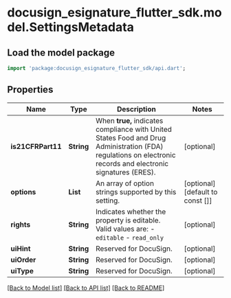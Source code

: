 # docusign_esignature_flutter_sdk.model.SettingsMetadata

## Load the model package
```dart
import 'package:docusign_esignature_flutter_sdk/api.dart';
```

## Properties
Name | Type | Description | Notes
------------ | ------------- | ------------- | -------------
**is21CFRPart11** | **String** | When **true,** indicates compliance with United States Food and Drug Administration (FDA) regulations on electronic records and electronic signatures (ERES). | [optional] 
**options** | **List<String>** | An array of option strings supported by this setting. | [optional] [default to const []]
**rights** | **String** | Indicates whether the property is editable. Valid values are:  - `editable` - `read_only` | [optional] 
**uiHint** | **String** | Reserved for DocuSign. | [optional] 
**uiOrder** | **String** | Reserved for DocuSign. | [optional] 
**uiType** | **String** | Reserved for DocuSign. | [optional] 

[[Back to Model list]](../README.md#documentation-for-models) [[Back to API list]](../README.md#documentation-for-api-endpoints) [[Back to README]](../README.md)


